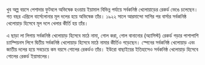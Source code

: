 খুব অল্প বয়সে পেশাদার ফুটবলে অভিষেক হওয়ায় ইয়ামাল বিভিন্ন পর্যায়ে সর্বকনিষ্ঠ খেলোয়াড়ের রেকর্ড ভেঙে চলেছেন। গত বছর এপ্রিলে বার্সেলোনার মূল দলের হয়ে অভিষেক তাঁর। ১৯২২ সালে আরমান্দো সাগির পর বার্সার সর্বকনিষ্ঠ খেলোয়াড় হিসেবে মূল দলে খেলার কীর্তি হয় তাঁর।

এ ছাড়া লা লিগায় সর্বকনিষ্ঠ খেলোয়াড় হিসেবে মাঠে নামা, গোল করা, গোল বানানোর (অ্যাসিস্ট) রেকর্ড গড়ার পাশাপাশি চ্যাম্পিয়নস লিগে দ্বিতীয় সর্বকনিষ্ঠ খেলোয়াড় হিসেবে মাঠে নামার কীর্তিও গড়েছেন। স্পেনের সর্বকনিষ্ঠ খেলোয়াড় এবং জাতীয় দলের হয়ে সবচেয়ে কম বয়সে গোলের রেকর্ডও তাঁর। ইউরো বাছাইয়ের ইতিহাসেও সর্বকনিষ্ঠ খেলোয়াড় হিসেবে গোলের রেকর্ড ইয়ামালের।
